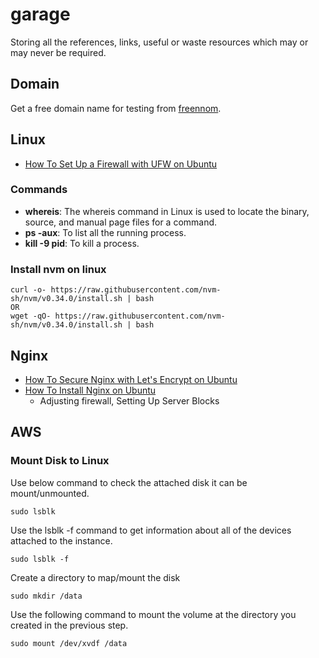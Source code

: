 # garage
Storing all the references, links, useful or waste resources which may or may never be required.

## Domain
Get a free domain name for testing from [freennom](https://www.freenom.com/).

## Linux
- [How To Set Up a Firewall with UFW on Ubuntu](digitalocean.com/community/tutorials/how-to-set-up-a-firewall-with-ufw-on-ubuntu-16-04)

### Commands
- **whereis**: The whereis command in Linux is used to locate the binary, source, and manual page files for a command.
- **ps -aux**: To list all the running process.
- **kill -9 pid**: To kill a process.

### Install nvm on linux
```
curl -o- https://raw.githubusercontent.com/nvm-sh/nvm/v0.34.0/install.sh | bash
OR
wget -qO- https://raw.githubusercontent.com/nvm-sh/nvm/v0.34.0/install.sh | bash
```

## Nginx

- [How To Secure Nginx with Let's Encrypt on Ubuntu](https://www.digitalocean.com/community/tutorials/how-to-secure-nginx-with-let-s-encrypt-on-ubuntu-18-04)
- [How To Install Nginx on Ubuntu](https://www.digitalocean.com/community/tutorials/how-to-install-nginx-on-ubuntu-18-04)
  - Adjusting firewall, Setting Up Server Blocks

## AWS

### Mount Disk to Linux

Use below command to check the attached disk it can be mount/unmounted.
```
sudo lsblk
```

Use the lsblk -f command to get information about all of the devices attached to the instance. 
```
sudo lsblk -f
```

Create a directory to map/mount the disk
```
sudo mkdir /data
```

Use the following command to mount the volume at the directory you created in the previous step. 
```
sudo mount /dev/xvdf /data
```
